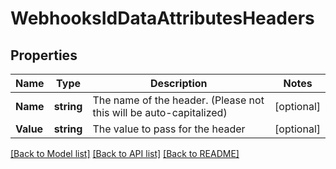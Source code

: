 # WebhooksIdDataAttributesHeaders

## Properties

Name | Type | Description | Notes
------------ | ------------- | ------------- | -------------
**Name** | **string** | The name of the header. (Please not this will be auto-capitalized)  | [optional] 
**Value** | **string** | The value to pass for the header  | [optional] 

[[Back to Model list]](../README.md#documentation-for-models) [[Back to API list]](../README.md#documentation-for-api-endpoints) [[Back to README]](../README.md)


